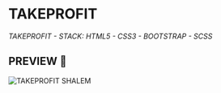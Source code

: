 # TAKEPROFIT

_TAKEPROFIT - STACK: HTML5 - CSS3 - BOOTSTRAP - SCSS_

## PREVIEW 🚀

![TAKEPROFIT SHALEM](https://i.imgur.com/ohS5AH6.png)
